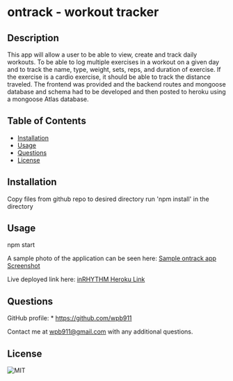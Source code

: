 # ontrack - workout tracker

## Description
This app will allow a user to be able to view, create and track daily workouts. To be able to log multiple exercises in a workout on a given day and to track the name, type, weight, sets, reps, and duration of exercise. If the exercise is a cardio exercise, it should be able to track the distance traveled. The frontend was provided and the backend routes and mongoose database and schema had to be developed and then posted to heroku using a mongoose Atlas database. 


## Table of Contents

  * [Installation](#Installation)
  * [Usage](#Usage) 
  * [Questions](#Questions)
  * [License](#License)

  ## Installation
  Copy files from github repo to desired directory 
  run 'npm install' in the directory 

  ## Usage
  npm start
  

  A sample photo of the application can be seen here:
      [Sample ontrack app Screenshot](ontrack.png) 
 
  Live deployed link here:
    [inRHYTHM Heroku Link](https://fast-castle-93714.herokuapp.com/?)

  ## Questions
  GitHub profile: 
    * https://github.com/wpb911
    
  
  Contact me at wpb911@gmail.com with any additional questions.


  ## License
  ![MIT  ](https://img.shields.io/badge/MIT-License-orange)
